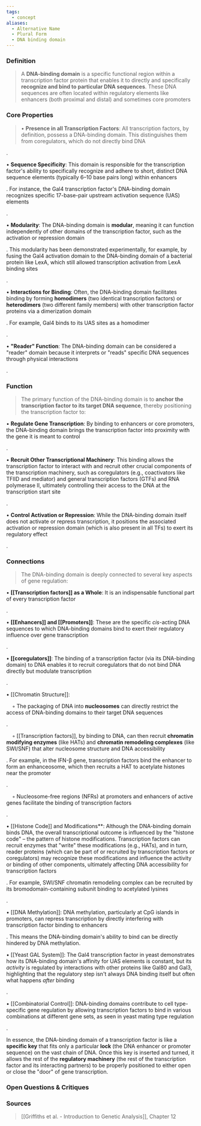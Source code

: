 ```yaml
---
tags:
  - concept
aliases:
  - Alternative Name
  - Plural Form
  - DNA binding domain
---
```


### Definition
> A **DNA-binding domain** is a specific functional region within a transcription factor protein that enables it to directly and specifically **recognize and bind to particular DNA sequences**. These DNA sequences are often located within regulatory elements like enhancers (both proximal and distal) and sometimes core promoters

### Core Properties
> • **Presence in all Transcription Factors**: All transcription factors, by definition, possess a DNA-binding domain. This distinguishes them from coregulators, which do not directly bind DNA

.

• **Sequence Specificity**: This domain is responsible for the transcription factor's ability to specifically recognize and adhere to short, distinct DNA sequence elements (typically 6–10 base pairs long) within enhancers

. For instance, the Gal4 transcription factor's DNA-binding domain recognizes specific 17-base-pair upstream activation sequence (UAS) elements

.

• **Modularity**: The DNA-binding domain is **modular**, meaning it can function independently of other domains of the transcription factor, such as the activation or repression domain

. This modularity has been demonstrated experimentally, for example, by fusing the Gal4 activation domain to the DNA-binding domain of a bacterial protein like LexA, which still allowed transcription activation from LexA binding sites

.

• **Interactions for Binding**: Often, the DNA-binding domain facilitates binding by forming **homodimers** (two identical transcription factors) or **heterodimers** (two different family members) with other transcription factor proteins via a dimerization domain

. For example, Gal4 binds to its UAS sites as a homodimer

.

• **"Reader" Function**: The DNA-binding domain can be considered a "reader" domain because it interprets or "reads" specific DNA sequences through physical interactions

.

### Function
> The primary function of the DNA-binding domain is to **anchor the transcription factor to its target DNA sequence**, thereby positioning the transcription factor to:

• **Regulate Gene Transcription**: By binding to enhancers or core promoters, the DNA-binding domain brings the transcription factor into proximity with the gene it is meant to control

.

• **Recruit Other Transcriptional Machinery**: This binding allows the transcription factor to interact with and recruit other crucial components of the transcription machinery, such as coregulators (e.g., coactivators like TFIID and mediator) and general transcription factors (GTFs) and RNA polymerase II, ultimately controlling their access to the DNA at the transcription start site

.

• **Control Activation or Repression**: While the DNA-binding domain itself does not activate or repress transcription, it positions the associated activation or repression domain (which is also present in all TFs) to exert its regulatory effect

.

### Connections
> The DNA-binding domain is deeply connected to several key aspects of gene regulation:

• **[[Transcription factors]] as a Whole**: It is an indispensable functional part of every transcription factor

.

• **[[Enhancers]] and [[Promoters]]**: These are the specific _cis_-acting DNA sequences to which DNA-binding domains bind to exert their regulatory influence over gene transcription

.

• **[[coregulators]]**: The binding of a transcription factor (via its DNA-binding domain) to DNA enables it to recruit coregulators that do not bind DNA directly but modulate transcription

.

• [[Chromatin Structure]]:

    ◦ The packaging of DNA into **nucleosomes** can directly restrict the access of DNA-binding domains to their target DNA sequences

.

    ◦ [[Transcription factors]], by binding to DNA, can then recruit **chromatin modifying enzymes** (like HATs) and **chromatin remodeling complexes** (like SWI/SNF) that alter nucleosome structure and DNA accessibility

. For example, in the IFN-β gene, transcription factors bind the enhancer to form an enhanceosome, which then recruits a HAT to acetylate histones near the promoter

.

    ◦ Nucleosome-free regions (NFRs) at promoters and enhancers of active genes facilitate the binding of transcription factors

.

• [[Histone Code]] and Modifications**: Although the DNA-binding domain binds DNA, the overall transcriptional outcome is influenced by the "histone code" – the pattern of histone modifications. Transcription factors can recruit enzymes that "write" these modifications (e.g., HATs), and in turn, reader proteins (which can be part of or recruited by transcription factors or coregulators) may recognize these modifications and influence the activity or binding of other components, ultimately affecting DNA accessibility for transcription factors

. For example, SWI/SNF chromatin remodeling complex can be recruited by its bromodomain-containing subunit binding to acetylated lysines

.

• [[DNA Methylation]]: DNA methylation, particularly at CpG islands in promoters, can repress transcription by directly interfering with transcription factor binding to enhancers

. This means the DNA-binding domain's ability to bind can be directly hindered by DNA methylation.

• [[Yeast GAL System]]: The Gal4 transcription factor in yeast demonstrates how its DNA-binding domain's affinity for UAS elements is constant, but its _activity_ is regulated by interactions with other proteins like Gal80 and Gal3, highlighting that the regulatory step isn't always DNA binding itself but often what happens _after_ binding

.

• [[Combinatorial Control]]: DNA-binding domains contribute to cell type-specific gene regulation by allowing transcription factors to bind in various combinations at different gene sets, as seen in yeast mating type regulation

.

In essence, the DNA-binding domain of a transcription factor is like a **specific key** that fits only a particular **lock** (the DNA enhancer or promoter sequence) on the vast chain of DNA. Once this key is inserted and turned, it allows the rest of the **regulatory machinery** (the rest of the transcription factor and its interacting partners) to be properly positioned to either open or close the "door" of gene transcription.
### Open Questions & Critiques
> 

### Sources
> [[Griffiths et al. - Introduction to Genetic Analysis]], Chapter 12